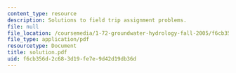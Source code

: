 ```yaml
---
content_type: resource
description: Solutions to field trip assignment problems.
file: null
file_location: /coursemedia/1-72-groundwater-hydrology-fall-2005/f6cb356d2c683d19fe7e9d42d19db36d_solution.pdf
file_type: application/pdf
resourcetype: Document
title: solution.pdf
uid: f6cb356d-2c68-3d19-fe7e-9d42d19db36d
---
```

